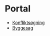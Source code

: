 # Portal
- <a target="_blank" href="http://vidi/app/furesoe/?config=konflikt.json">Konfliktsøgning</a>
- <a target="_blank" href="http://vidi/app/furesoe/?config=byggesag.json">Byggesag</a>
